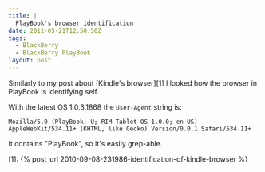 ```yaml
---
title: |
  PlayBook's browser identification
date: 2011-05-21T12:50:50Z
tags:
  - BlackBerry
  - BlackBerry PlayBook
layout: post
---
```

Similarly to my post about [Kindle's browser][1] I looked how the browser in PlayBook is identifying self.

With the latest OS 1.0.3.1868 the `User-Agent` string is:

```text
Mozilla/5.0 (PlayBook; U; RIM Tablet OS 1.0.0; en-US) AppleWebKit/534.11+ (KHTML, like Gecko) Version/0.0.1 Safari/534.11+
```

It contains "PlayBook", so it's easily grep-able.

[1]: {% post_url 2010-09-08-231986-identification-of-kindle-browser %}